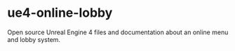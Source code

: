 # ue4-online-lobby
Open source Unreal Engine 4 files and documentation about an online menu and lobby system.
